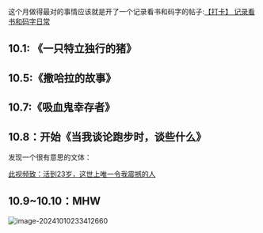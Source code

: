 这个月做得最对的事情应该就是开了一个记录看书和码字的帖子:[【打卡】 记录看书和码字日常 ](https://linux.do/t/topic/217458)<br>


## 10.1: 《一只特立独行的猪》

## 10.5:《撒哈拉的故事》

## 10.7:《吸血鬼幸存者》

## 10.8：开始《当我谈论跑步时，谈些什么》

发现一个很有意思的文体：<br>

[此视频致：活到23岁，这世上唯一令我震撼的人](https://www.bilibili.com/video/BV1YJ4m1N7P2)<br>

## 10.9~10.10：MHW

![image-20241010233412660](https://fastly.jsdelivr.net/gh/MrXnneHang/blog_img/BlogHosting/img/24/10/202410102334185.png)